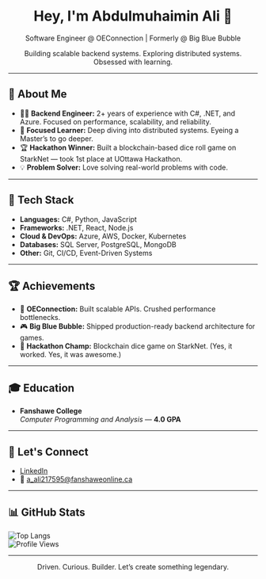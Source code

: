 <h1 align="center">Hey, I'm Abdulmuhaimin Ali 👋</h1>
<p align="center">Software Engineer @ OEConnection | Formerly @ Big Blue Bubble</p>
<p align="center">Building scalable backend systems. Exploring distributed systems. Obsessed with learning.</p>

---

## 🌱 About Me

- 🧑‍💻 **Backend Engineer:** 2+ years of experience with C#, .NET, and Azure. Focused on performance, scalability, and reliability.  
- 🎯 **Focused Learner:** Deep diving into distributed systems. Eyeing a Master’s to go deeper.  
- 🏆 **Hackathon Winner:** Built a blockchain-based dice roll game on StarkNet — took 1st place at UOttawa Hackathon.  
- 💡 **Problem Solver:** Love solving real-world problems with code.

---

## 🧰 Tech Stack

- **Languages:** C#, Python, JavaScript  
- **Frameworks:** .NET, React, Node.js  
- **Cloud & DevOps:** Azure, AWS, Docker, Kubernetes  
- **Databases:** SQL Server, PostgreSQL, MongoDB  
- **Other:** Git, CI/CD, Event-Driven Systems  

---

## 🏆 Achievements

- 🚀 **OEConnection:** Built scalable APIs. Crushed performance bottlenecks.  
- 🎮 **Big Blue Bubble:** Shipped production-ready backend architecture for games.  
- 🥇 **Hackathon Champ:** Blockchain dice game on StarkNet. (Yes, it worked. Yes, it was awesome.)

---

## 🎓 Education

- **Fanshawe College**  
  *Computer Programming and Analysis* — **4.0 GPA**  

---

## 💬 Let's Connect

- [LinkedIn](https://www.linkedin.com/in/abdulmuhaimin-ali/)  
- 📧 a_ali217595@fanshaweonline.ca

---

## 📊 GitHub Stats

![Top Langs](https://github-readme-stats.vercel.app/api/top-langs/?username=Abdulmuhaimin-Ali&layout=compact&theme=transparent)  
![Profile Views](https://komarev.com/ghpvc/?username=Abdulmuhaimin-Ali&color=blue&style=flat)

---

<p align="center">Driven. Curious. Builder. Let’s create something legendary.</p>
